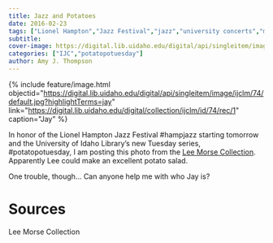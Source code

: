 ```yaml
---
title: Jazz and Potatoes
date: 2016-02-23
tags: ["Lionel Hampton","Jazz Festival","jazz","university concerts","music","potatoes","Lee Morse"]
subtitle: 
cover-image: https://digital.lib.uidaho.edu/digital/api/singleitem/image/ijclm/74/default.jpg?highlightTerms=jay
categories: ["IJC","potatopotuesday"]
author: Amy J. Thompson
---
```


{% include feature/image.html objectid="https://digital.lib.uidaho.edu/digital/api/singleitem/image/ijclm/74/default.jpg?highlightTerms=jay" link="https://digital.lib.uidaho.edu/digital/collection/ijclm/id/74/rec/1" caption="Jay" %}

In honor of the Lionel Hampton Jazz Festival #hampjazz starting tomorrow and the University of Idaho Library’s new Tuesday series, #potatopotuesday, I am posting this photo from the [Lee Morse Collection](http://www.ijc.uidaho.edu/morse_lee/index.html). Apparently Lee could make an excellent potato salad.

One trouble, though... Can anyone help me with who Jay is?

# Sources

Lee Morse Collection